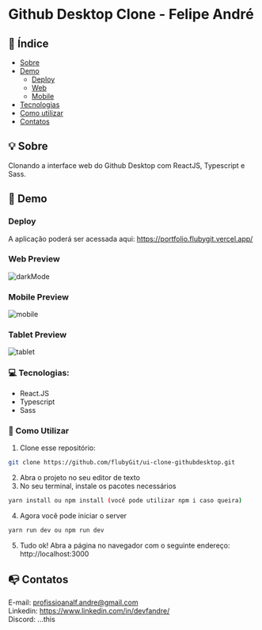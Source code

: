 <br />

# Github Desktop Clone - Felipe André


## :checkered_flag: Índice

* [Sobre](#bulb-sobre)
* [Demo](#iphone-demo)
  * [Deploy](#live)
  * [Web](#web)
  * [Mobile](#mobile)
* [Tecnologias](#computer-tecnologias)
* [Como utilizar](#wrench-como-utilizar)
* [Contatos](#mailbox_with_no_mail-contatos)

## :bulb: Sobre
Clonando a interface web do Github Desktop com ReactJS,
Typescript e Sass.

## :iphone: Demo

### Deploy

A aplicação poderá ser acessada aqui: https://portfolio.flubygit.vercel.app/

### Web Preview
![darkMode](https://user-images.githubusercontent.com/49297012/95034002-7dc73380-0696-11eb-9b45-20d15e34b539.png)

### Mobile Preview
![mobile](https://user-images.githubusercontent.com/49297012/95033897-1f01ba00-0696-11eb-997a-39acedf8aee6.png)

### Tablet Preview
![tablet](https://user-images.githubusercontent.com/49297012/95034038-9e8f8900-0696-11eb-980c-1d9c269e0fde.png)



### :computer: Tecnologias:
- React.JS
- Typescript
- Sass

### :wrench: Como Utilizar

1. Clone esse repositório:
```sh 
git clone https://github.com/flubyGit/ui-clone-githubdesktop.git
```
2. Abra o projeto no seu editor de texto
3. No seu terminal, instale os pacotes necessários
```sh 
yarn install ou npm install (você pode utilizar npm i caso queira)
``` 
4. Agora você pode iniciar o server
```sh 
yarn run dev ou npm run dev
```
5. Tudo ok! Abra a página no navegador com o seguinte endereço: http://localhost:3000

## :mailbox_with_no_mail: Contatos
E-mail: profissioanalf.andre@gmail.com<br>
Linkedin: https://www.linkedin.com/in/devfandre/<br>
Discord: ...this
